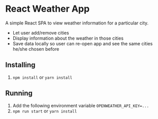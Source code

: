 # React Weather App

A simple React SPA to view weather information for a particular city.

* Let user add/remove cities
* Display information about the weather in those cities
* Save data locally so user can re-open app and see the same cities he/she chosen before

## Installing

1. `npm install` or `yarn install`

## Running

1. Add the following environment variable `OPENWEATHER_API_KEY=...`
2. `npm run start` or `yarn install`